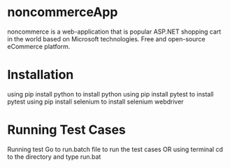 # noncommerceApp
noncommerce is a web-application that is popular ASP.NET shopping cart in the world based on Microsoft technologies. Free and open-source eCommerce platform.

# Installation
using pip install python to install python
using pip install pytest to install pytest
using pip install selenium to install selenium webdriver

# Running Test Cases
Running test Go to run.batch file to run the test cases OR using terminal cd to the directory and type run.bat
